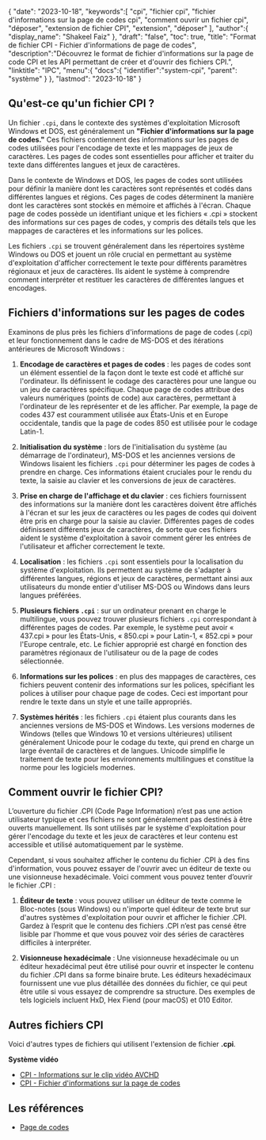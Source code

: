 {
"date": "2023-10-18",
   "keywords":[
"cpi",
"fichier cpi",
"fichier d'informations sur la page de codes cpi",
"comment ouvrir un fichier cpi",
"déposer",
"extension de fichier CPI",
"extension",
"déposer"
],
   "author":{
"display_name": "Shakeel Faiz"
},
"draft": "false",
"toc": true,
"title": "Format de fichier CPI - Fichier d'informations de page de codes",
   "description":"Découvrez le format de fichier d'informations sur la page de code CPI et les API permettant de créer et d'ouvrir des fichiers CPI.",
"linktitle": "IPC",
   "menu":{
      "docs":{
         "identifier":"system-cpi",
"parent": "système"
}
},
"lastmod": "2023-10-18"
}

## Qu'est-ce qu'un fichier CPI ?

Un fichier `.cpi`, dans le contexte des systèmes d'exploitation Microsoft Windows et DOS, est généralement un **"Fichier d'informations sur la page de codes."** Ces fichiers contiennent des informations sur les pages de codes utilisées pour l'encodage de texte et les mappages de jeux de caractères. Les pages de codes sont essentielles pour afficher et traiter du texte dans différentes langues et jeux de caractères.

Dans le contexte de Windows et DOS, les pages de codes sont utilisées pour définir la manière dont les caractères sont représentés et codés dans différentes langues et régions. Ces pages de codes déterminent la manière dont les caractères sont stockés en mémoire et affichés à l'écran. Chaque page de codes possède un identifiant unique et les fichiers « .cpi » stockent des informations sur ces pages de codes, y compris des détails tels que les mappages de caractères et les informations sur les polices.

Les fichiers `.cpi` se trouvent généralement dans les répertoires système Windows ou DOS et jouent un rôle crucial en permettant au système d'exploitation d'afficher correctement le texte pour différents paramètres régionaux et jeux de caractères. Ils aident le système à comprendre comment interpréter et restituer les caractères de différentes langues et encodages.

## Fichiers d'informations sur les pages de codes

Examinons de plus près les fichiers d'informations de page de codes (.cpi) et leur fonctionnement dans le cadre de MS-DOS et des itérations antérieures de Microsoft Windows :

1. **Encodage de caractères et pages de codes** : les pages de codes sont un élément essentiel de la façon dont le texte est codé et affiché sur l'ordinateur. Ils définissent le codage des caractères pour une langue ou un jeu de caractères spécifique. Chaque page de codes attribue des valeurs numériques (points de code) aux caractères, permettant à l'ordinateur de les représenter et de les afficher. Par exemple, la page de codes 437 est couramment utilisée aux États-Unis et en Europe occidentale, tandis que la page de codes 850 est utilisée pour le codage Latin-1.
    







2. **Initialisation du système** : lors de l'initialisation du système (au démarrage de l'ordinateur), MS-DOS et les anciennes versions de Windows lisaient les fichiers `.cpi` pour déterminer les pages de codes à prendre en charge. Ces informations étaient cruciales pour le rendu du texte, la saisie au clavier et les conversions de jeux de caractères.
    







3. **Prise en charge de l'affichage et du clavier** : ces fichiers fournissent des informations sur la manière dont les caractères doivent être affichés à l'écran et sur les jeux de caractères ou les pages de codes qui doivent être pris en charge pour la saisie au clavier. Différentes pages de codes définissent différents jeux de caractères, de sorte que ces fichiers aident le système d'exploitation à savoir comment gérer les entrées de l'utilisateur et afficher correctement le texte.
    







4. **Localisation** : les fichiers `.cpi` sont essentiels pour la localisation du système d'exploitation. Ils permettent au système de s'adapter à différentes langues, régions et jeux de caractères, permettant ainsi aux utilisateurs du monde entier d'utiliser MS-DOS ou Windows dans leurs langues préférées.
    







5. **Plusieurs fichiers `.cpi`** : sur un ordinateur prenant en charge le multilingue, vous pouvez trouver plusieurs fichiers `.cpi` correspondant à différentes pages de codes. Par exemple, le système peut avoir « 437.cpi » pour les États-Unis, « 850.cpi » pour Latin-1, « 852.cpi » pour l'Europe centrale, etc. Le fichier approprié est chargé en fonction des paramètres régionaux de l'utilisateur ou de la page de codes sélectionnée.
    







6. **Informations sur les polices** : en plus des mappages de caractères, ces fichiers peuvent contenir des informations sur les polices, spécifiant les polices à utiliser pour chaque page de codes. Ceci est important pour rendre le texte dans un style et une taille appropriés.
    







7. **Systèmes hérités** : les fichiers `.cpi` étaient plus courants dans les anciennes versions de MS-DOS et Windows. Les versions modernes de Windows (telles que Windows 10 et versions ultérieures) utilisent généralement Unicode pour le codage du texte, qui prend en charge un large éventail de caractères et de langues. Unicode simplifie le traitement de texte pour les environnements multilingues et constitue la norme pour les logiciels modernes.

## Comment ouvrir le fichier CPI?

L’ouverture du fichier .CPI (Code Page Information) n’est pas une action utilisateur typique et ces fichiers ne sont généralement pas destinés à être ouverts manuellement. Ils sont utilisés par le système d'exploitation pour gérer l'encodage du texte et les jeux de caractères et leur contenu est accessible et utilisé automatiquement par le système.

Cependant, si vous souhaitez afficher le contenu du fichier .CPI à des fins d'information, vous pouvez essayer de l'ouvrir avec un éditeur de texte ou une visionneuse hexadécimale. Voici comment vous pouvez tenter d’ouvrir le fichier .CPI :

1. **Éditeur de texte** : vous pouvez utiliser un éditeur de texte comme le Bloc-notes (sous Windows) ou n'importe quel éditeur de texte brut sur d'autres systèmes d'exploitation pour ouvrir et afficher le fichier .CPI. Gardez à l’esprit que le contenu des fichiers .CPI n’est pas censé être lisible par l’homme et que vous pouvez voir des séries de caractères difficiles à interpréter.
    







2. **Visionneuse hexadécimale** : Une visionneuse hexadécimale ou un éditeur hexadécimal peut être utilisé pour ouvrir et inspecter le contenu du fichier .CPI dans sa forme binaire brute. Les éditeurs hexadécimaux fournissent une vue plus détaillée des données du fichier, ce qui peut être utile si vous essayez de comprendre sa structure. Des exemples de tels logiciels incluent HxD, Hex Fiend (pour macOS) et 010 Editor.

## Autres fichiers CPI

Voici d'autres types de fichiers qui utilisent l'extension de fichier **.cpi**.

**Système vidéo**
- [CPI - Informations sur le clip vidéo AVCHD](/fr/video/cpi/)
- [CPI - Fichier d'informations sur la page de codes](/fr/system/cpi/)

## Les références
* [Page de codes](https://en.wikipedia.org/wiki/Code_page)

